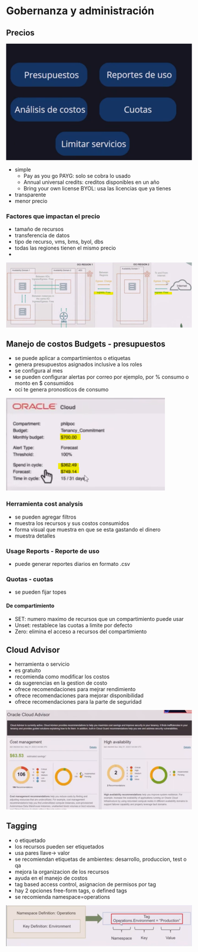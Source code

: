 # Gobernanza y administración

## Precios

![1753304129826](image/4Gobernanzayadmin/1753304129826.png)

- simple
  - Pay as you go PAYG: solo se cobra lo usado
  - Annual universal credits: creditos disponibles en un año
  - Bring your own license BYOL: usa las licencias que ya tienes
- transparente
- menor precio

### Factores que impactan el precio

- tamaño de recursos
- transferencia de datos
- tipo de recurso, vms, bms, byol, dbs
- todas las regiones tienen el mismo precio
- 

![1753303527314](image/4Gobernanzayadmin/1753303527314.png)

## Manejo de costos Budgets - presupuestos

- se puede aplicar a compartimientos o etiquetas
- genera presupuestos asignados inclusive a los roles
- se configura al mes
- se pueden configurar alertas por correo por ejemplo, por % consumo o monto en $ consumidos
- oci te genera pronosticos de consumo

![1753303792363](image/4Gobernanzayadmin/1753303792363.png)

### Herramienta cost analysis

- se pueden agregar filtros
- muestra los recursos y sus costos consumidos
- forma visual que muestra en que se esta gastando el dinero
- muestra detalles

### Usage Reports - Reporte de uso

- puede generar reportes diarios en formato .csv

### Quotas - cuotas

- se pueden fijar topes

#### De compartimiento

- SET: numero maximo de recursos que un compartimiento puede usar
- Unset: restablece las cuotas a limite por defecto
- Zero: elimina el acceso a recursos del compartimiento


## Cloud Advisor

- herramienta o servicio
- es gratuito
- recomienda como modificar los costos
- da sugerencias en la gestion de costo
- ofrece recomendaciones para mejrar rendimiento
- ofrece recomendaciones para mejorar disponibilidad
- ofrece recomendaciones para la parte de seguridad

![1753304399764](image/4Gobernanzayadmin/1753304399764.png)

## Tagging

- o etiquetado
- los recursos pueden ser etiquetados
- usa pares llave-> valor
- se recomiendan etiquetas de ambientes: desarrollo, produccion, test o qa
- mejora la organizacion de los recursos
- ayuda en el manejo de costos
- tag based access control, asignacion de permisos por tag
- hay 2 opciones free-form tags, o defined tags
- se recomienda namespace=operations

![1753304831726](image/4Gobernanzayadmin/1753304831726.png)
